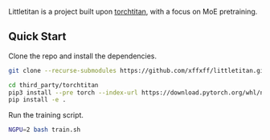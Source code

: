 
Littletitan is a project built upon [torchtitan](https://github.com/pytorch/torchtitan), with a focus on MoE pretraining.


## Quick Start

Clone the repo and install the dependencies.
```bash
git clone --recurse-submodules https://github.com/xffxff/littletitan.git

cd third_party/torchtitan
pip3 install --pre torch --index-url https://download.pytorch.org/whl/nightly/cu124 --force-reinstall
pip install -e .
```

Run the training script.
```bash
NGPU=2 bash train.sh
```
